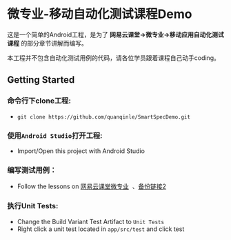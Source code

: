 # 微专业-移动自动化测试课程Demo
这是一个简单的Android工程，是为了 **网易云课堂->微专业->移动应用自动化测试课程** 的部分章节讲解而编写。

本工程并不包含自动化测试用例的代码，请各位学员跟着课程自己动手coding。


## Getting Started

### 命令行下clone工程:
 - `git clone https://github.com/quanqinle/SmartSpecDemo.git`

### 使用`Android Studio`打开工程:
 - Import/Open this project with Android Studio

### 编写测试用例：
 - Follow the lessons on [网易云课堂微专业](http://mooc.study.163.com/smartSpec/detail/51001.htm)  、[备份链接2](http://mooc.study.163.com/course/1000112018)

### 执行Unit Tests:
  - Change the Build Variant Test Artifact to `Unit Tests`
  - Right click a unit test located in `app/src/test` and click test
